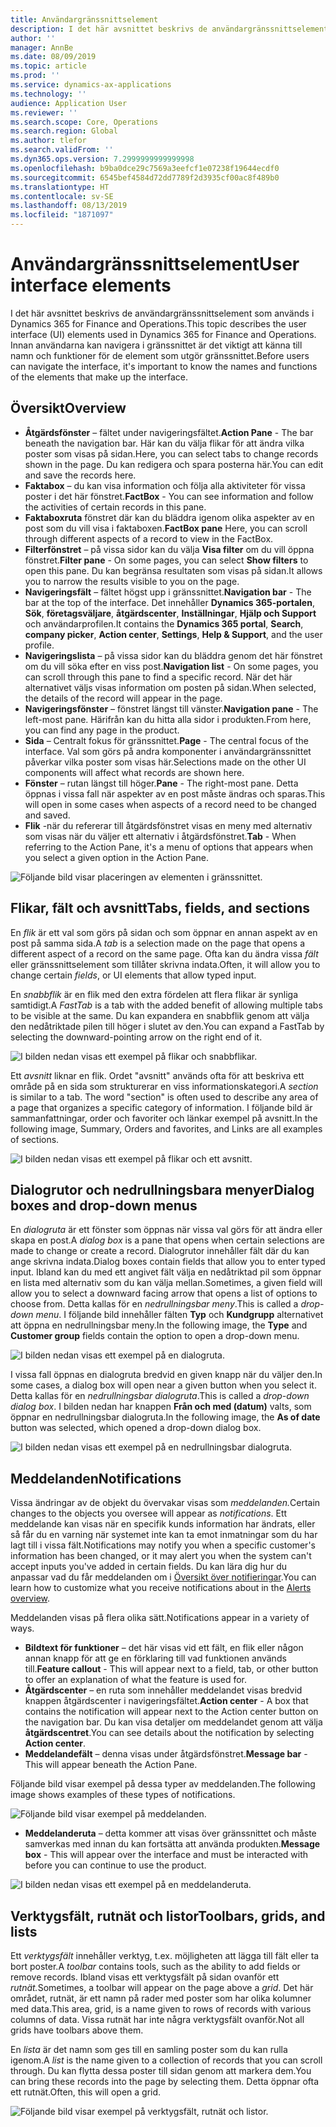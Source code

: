 ```yaml
---
title: Användargränssnittselement
description: I det här avsnittet beskrivs de användargränssnittselement som används i Dynamics 365 for Finance and Operations.
author: ''
manager: AnnBe
ms.date: 08/09/2019
ms.topic: article
ms.prod: ''
ms.service: dynamics-ax-applications
ms.technology: ''
audience: Application User
ms.reviewer: ''
ms.search.scope: Core, Operations
ms.search.region: Global
ms.author: tlefor
ms.search.validFrom: ''
ms.dyn365.ops.version: 7.2999999999999998
ms.openlocfilehash: b9ba0dce29c7569a3eefcf1e07238f19644ecdf0
ms.sourcegitcommit: 6545bef4584d72dd7789f2d3935cf00ac8f489b0
ms.translationtype: HT
ms.contentlocale: sv-SE
ms.lasthandoff: 08/13/2019
ms.locfileid: "1871097"
---
```

# <a name="user-interface-elements"></a><span data-ttu-id="a6505-103">Användargränssnittselement</span><span class="sxs-lookup"><span data-stu-id="a6505-103">User interface elements</span></span>

<span data-ttu-id="a6505-104">I det här avsnittet beskrivs de användargränssnittselement som används i Dynamics 365 for Finance and Operations.</span><span class="sxs-lookup"><span data-stu-id="a6505-104">This topic describes the user interface (UI) elements used in Dynamics 365 for Finance and Operations.</span></span> <span data-ttu-id="a6505-105">Innan användarna kan navigera i gränssnittet är det viktigt att känna till namn och funktioner för de element som utgör gränssnittet.</span><span class="sxs-lookup"><span data-stu-id="a6505-105">Before users can navigate the interface, it's important to know the names and functions of the elements that make up the interface.</span></span>

## <a name="overview"></a><span data-ttu-id="a6505-106">Översikt</span><span class="sxs-lookup"><span data-stu-id="a6505-106">Overview</span></span>

- <span data-ttu-id="a6505-107">**Åtgärdsfönster** – fältet under navigeringsfältet.</span><span class="sxs-lookup"><span data-stu-id="a6505-107">**Action Pane** - The bar beneath the navigation bar.</span></span> <span data-ttu-id="a6505-108">Här kan du välja flikar för att ändra vilka poster som visas på sidan.</span><span class="sxs-lookup"><span data-stu-id="a6505-108">Here, you can select tabs to change records shown in the page.</span></span> <span data-ttu-id="a6505-109">Du kan redigera och spara posterna här.</span><span class="sxs-lookup"><span data-stu-id="a6505-109">You can edit and save the records here.</span></span>  
- <span data-ttu-id="a6505-110">**Faktabox** – du kan visa information och följa alla aktiviteter för vissa poster i det här fönstret.</span><span class="sxs-lookup"><span data-stu-id="a6505-110">**FactBox** - You can see information and follow the activities of certain records in this pane.</span></span>  
- <span data-ttu-id="a6505-111">**Faktaboxruta** fönstret där kan du bläddra igenom olika aspekter av en post som du vill visa i faktaboxen.</span><span class="sxs-lookup"><span data-stu-id="a6505-111">**FactBox pane** Here, you can scroll through different aspects of a record to view in the FactBox.</span></span>  
- <span data-ttu-id="a6505-112">**Filterfönstret** – på vissa sidor kan du välja **Visa filter** om du vill öppna fönstret.</span><span class="sxs-lookup"><span data-stu-id="a6505-112">**Filter pane** - On some pages, you can select **Show filters** to open this pane.</span></span> <span data-ttu-id="a6505-113">Du kan begränsa resultaten som visas på sidan.</span><span class="sxs-lookup"><span data-stu-id="a6505-113">It allows you to narrow the results visible to you on the page.</span></span>  
- <span data-ttu-id="a6505-114">**Navigeringsfält** – fältet högst upp i gränssnittet.</span><span class="sxs-lookup"><span data-stu-id="a6505-114">**Navigation bar** - The bar at the top of the interface.</span></span> <span data-ttu-id="a6505-115">Det innehåller **Dynamics 365-portalen**, **Sök**, **företagsväljare**, **åtgärdscenter**, **Inställningar**, **Hjälp och Support** och användarprofilen.</span><span class="sxs-lookup"><span data-stu-id="a6505-115">It contains the **Dynamics 365 portal**, **Search**, **company picker**, **Action center**, **Settings**, **Help & Support**, and the user profile.</span></span>  
- <span data-ttu-id="a6505-116">**Navigeringslista** – på vissa sidor kan du bläddra genom det här fönstret om du vill söka efter en viss post.</span><span class="sxs-lookup"><span data-stu-id="a6505-116">**Navigation list** - On some pages, you can scroll through this pane to find a specific record.</span></span> <span data-ttu-id="a6505-117">När det här alternativet väljs visas information om posten på sidan.</span><span class="sxs-lookup"><span data-stu-id="a6505-117">When selected, the details of the record will appear in the page.</span></span>  
- <span data-ttu-id="a6505-118">**Navigeringsfönster** – fönstret längst till vänster.</span><span class="sxs-lookup"><span data-stu-id="a6505-118">**Navigation pane** - The left-most pane.</span></span> <span data-ttu-id="a6505-119">Härifrån kan du hitta alla sidor i produkten.</span><span class="sxs-lookup"><span data-stu-id="a6505-119">From here, you can find any page in the product.</span></span>  
- <span data-ttu-id="a6505-120">**Sida** – Centralt fokus för gränssnittet.</span><span class="sxs-lookup"><span data-stu-id="a6505-120">**Page** - The central focus of the interface.</span></span> <span data-ttu-id="a6505-121">Val som görs på andra komponenter i användargränssnittet påverkar vilka poster som visas här.</span><span class="sxs-lookup"><span data-stu-id="a6505-121">Selections made on the other UI components will affect what records are shown here.</span></span>  
- <span data-ttu-id="a6505-122">**Fönster** – rutan längst till höger.</span><span class="sxs-lookup"><span data-stu-id="a6505-122">**Pane** - The right-most pane.</span></span> <span data-ttu-id="a6505-123">Detta öppnas i vissa fall när aspekter av en post måste ändras och sparas.</span><span class="sxs-lookup"><span data-stu-id="a6505-123">This will open in some cases when aspects of a record need to be changed and saved.</span></span>  
- <span data-ttu-id="a6505-124">**Flik** -när du refererar till åtgärdsfönstret visas en meny med alternativ som visas när du väljer ett alternativ i åtgärdsfönstret.</span><span class="sxs-lookup"><span data-stu-id="a6505-124">**Tab** - When referring to the Action Pane, it's a menu of options that appears when you select a given option in the Action Pane.</span></span>  

![Följande bild visar placeringen av elementen i gränssnittet.](media/user-interface-01.png)

## <a name="tabs-fields-and-sections"></a><span data-ttu-id="a6505-126">Flikar, fält och avsnitt</span><span class="sxs-lookup"><span data-stu-id="a6505-126">Tabs, fields, and sections</span></span>

<span data-ttu-id="a6505-127">En *flik* är ett val som görs på sidan och som öppnar en annan aspekt av en post på samma sida.</span><span class="sxs-lookup"><span data-stu-id="a6505-127">A *tab* is a selection made on the page that opens a different aspect of a record on the same page.</span></span> <span data-ttu-id="a6505-128">Ofta kan du ändra vissa *fält* eller gränssnittselement som tillåter skrivna indata.</span><span class="sxs-lookup"><span data-stu-id="a6505-128">Often, it will allow you to change certain *fields*, or UI elements that allow typed input.</span></span> 

<span data-ttu-id="a6505-129">En *snabbflik* är en flik med den extra fördelen att flera flikar är synliga samtidigt.</span><span class="sxs-lookup"><span data-stu-id="a6505-129">A *FastTab* is a tab with the added benefit of allowing multiple tabs to be visible at the same.</span></span> <span data-ttu-id="a6505-130">Du kan expandera en snabbflik genom att välja den nedåtriktade pilen till höger i slutet av den.</span><span class="sxs-lookup"><span data-stu-id="a6505-130">You can expand a FastTab by selecting the downward-pointing arrow on the right end of it.</span></span>

![I bilden nedan visas ett exempel på flikar och snabbflikar.](media/user-interface-02.png)

<span data-ttu-id="a6505-132">Ett *avsnitt* liknar en flik. Ordet "avsnitt" används ofta för att beskriva ett område på en sida som strukturerar en viss informationskategori.</span><span class="sxs-lookup"><span data-stu-id="a6505-132">A *section* is similar to a tab. The word "section" is often used to describe any area of a page that organizes a specific category of information.</span></span> <span data-ttu-id="a6505-133">I följande bild är sammanfattningar, order och favoriter och länkar exempel på avsnitt.</span><span class="sxs-lookup"><span data-stu-id="a6505-133">In the following image, Summary, Orders and favorites, and Links are all examples of sections.</span></span>

![I bilden nedan visas ett exempel på flikar och ett avsnitt.](media/user-interface-03.png)

## <a name="dialog-boxes-and-drop-down-menus"></a><span data-ttu-id="a6505-135">Dialogrutor och nedrullningsbara menyer</span><span class="sxs-lookup"><span data-stu-id="a6505-135">Dialog boxes and drop-down menus</span></span>

<span data-ttu-id="a6505-136">En *dialogruta* är ett fönster som öppnas när vissa val görs för att ändra eller skapa en post.</span><span class="sxs-lookup"><span data-stu-id="a6505-136">A *dialog box* is a pane that opens when certain selections are made to change or create a record.</span></span> <span data-ttu-id="a6505-137">Dialogrutor innehåller fält där du kan ange skrivna indata.</span><span class="sxs-lookup"><span data-stu-id="a6505-137">Dialog boxes contain fields that allow you to enter typed input.</span></span> <span data-ttu-id="a6505-138">Ibland kan du med ett angivet fält välja en nedåtriktad pil som öppnar en lista med alternativ som du kan välja mellan.</span><span class="sxs-lookup"><span data-stu-id="a6505-138">Sometimes, a given field will allow you to select a downward facing arrow that opens a list of options to choose from.</span></span> <span data-ttu-id="a6505-139">Detta kallas för en *nedrullningsbar meny*.</span><span class="sxs-lookup"><span data-stu-id="a6505-139">This is called a *drop-down menu*.</span></span> <span data-ttu-id="a6505-140">I följande bild innehåller fälten **Typ** och **Kundgrupp** alternativet att öppna en nedrullningsbar meny.</span><span class="sxs-lookup"><span data-stu-id="a6505-140">In the following image, the **Type** and **Customer group** fields contain the option to open a drop-down menu.</span></span>

![I bilden nedan visas ett exempel på en dialogruta.](media/user-interface-04.png)

<span data-ttu-id="a6505-142">I vissa fall öppnas en dialogruta bredvid en given knapp när du väljer den.</span><span class="sxs-lookup"><span data-stu-id="a6505-142">In some cases, a dialog box will open near a given button when you select it.</span></span> <span data-ttu-id="a6505-143">Detta kallas för en *nedrullningsbar dialogruta*.</span><span class="sxs-lookup"><span data-stu-id="a6505-143">This is called a *drop-down dialog box*.</span></span> <span data-ttu-id="a6505-144">I bilden nedan har knappen **Från och med (datum)** valts, som öppnar en nedrullningsbar dialogruta.</span><span class="sxs-lookup"><span data-stu-id="a6505-144">In the following image, the **As of date** button was selected, which opened a drop-down dialog box.</span></span>

![I bilden nedan visas ett exempel på en nedrullningsbar dialogruta.](media/user-interface-05.png)

## <a name="notifications"></a><span data-ttu-id="a6505-146">Meddelanden</span><span class="sxs-lookup"><span data-stu-id="a6505-146">Notifications</span></span>

<span data-ttu-id="a6505-147">Vissa ändringar av de objekt du övervakar visas som *meddelanden.*</span><span class="sxs-lookup"><span data-stu-id="a6505-147">Certain changes to the objects you oversee will appear as *notifications*.</span></span> <span data-ttu-id="a6505-148">Ett meddelande kan visas när en specifik kunds information har ändrats, eller så får du en varning när systemet inte kan ta emot inmatningar som du har lagt till i vissa fält.</span><span class="sxs-lookup"><span data-stu-id="a6505-148">Notifications may notify you when a specific customer's information has been changed, or it may alert you when the system can't accept inputs you've added in certain fields.</span></span> <span data-ttu-id="a6505-149">Du kan lära dig hur du anpassar vad du får meddelanden om i [Översikt över notifieringar](../get-started/alerts-overview.md).</span><span class="sxs-lookup"><span data-stu-id="a6505-149">You can learn how to customize what you receive notifications about in the [Alerts overview](../get-started/alerts-overview.md).</span></span>

<span data-ttu-id="a6505-150">Meddelanden visas på flera olika sätt.</span><span class="sxs-lookup"><span data-stu-id="a6505-150">Notifications appear in a variety of ways.</span></span>
- <span data-ttu-id="a6505-151">**Bildtext för funktioner** – det här visas vid ett fält, en flik eller någon annan knapp för att ge en förklaring till vad funktionen används till.</span><span class="sxs-lookup"><span data-stu-id="a6505-151">**Feature callout** - This will appear next to a field, tab, or other button to offer an explanation of what the feature is used for.</span></span> 
- <span data-ttu-id="a6505-152">**Åtgärdscenter** – en ruta som innehåller meddelandet visas bredvid knappen åtgärdscenter i navigeringsfältet.</span><span class="sxs-lookup"><span data-stu-id="a6505-152">**Action center** - A box that contains the notification will appear next to the Action center button on the navigation bar.</span></span> <span data-ttu-id="a6505-153">Du kan visa detaljer om meddelandet genom att välja **åtgärdscentret**.</span><span class="sxs-lookup"><span data-stu-id="a6505-153">You can see details about the notification by selecting **Action center**.</span></span>  
- <span data-ttu-id="a6505-154">**Meddelandefält** – denna visas under åtgärdsfönstret.</span><span class="sxs-lookup"><span data-stu-id="a6505-154">**Message bar** - This will appear beneath the Action Pane.</span></span>  

<span data-ttu-id="a6505-155">Följande bild visar exempel på dessa typer av meddelanden.</span><span class="sxs-lookup"><span data-stu-id="a6505-155">The following image shows examples of these types of notifications.</span></span>

![Följande bild visar exempel på meddelanden.](media/user-interface-06.png)

- <span data-ttu-id="a6505-157">**Meddelanderuta** – detta kommer att visas över gränssnittet och måste samverkas med innan du kan fortsätta att använda produkten.</span><span class="sxs-lookup"><span data-stu-id="a6505-157">**Message box** - This will appear over the interface and must be interacted with before you can continue to use the product.</span></span>  

![I bilden nedan visas ett exempel på en meddelanderuta.](media/user-interface-07.png)

## <a name="toolbars-grids-and-lists"></a><span data-ttu-id="a6505-159">Verktygsfält, rutnät och listor</span><span class="sxs-lookup"><span data-stu-id="a6505-159">Toolbars, grids, and lists</span></span>

<span data-ttu-id="a6505-160">Ett *verktygsfält* innehåller verktyg, t.ex. möjligheten att lägga till fält eller ta bort poster.</span><span class="sxs-lookup"><span data-stu-id="a6505-160">A *toolbar* contains tools, such as the ability to add fields or remove records.</span></span> <span data-ttu-id="a6505-161">Ibland visas ett verktygsfält på sidan ovanför ett *rutnät.*</span><span class="sxs-lookup"><span data-stu-id="a6505-161">Sometimes, a toolbar will appear on the page above a *grid*.</span></span> <span data-ttu-id="a6505-162">Det här området, rutnät, är ett namn på rader med poster som har olika kolumner med data.</span><span class="sxs-lookup"><span data-stu-id="a6505-162">This area, grid, is a name given to rows of records with various columns of data.</span></span> <span data-ttu-id="a6505-163">Vissa rutnät har inte några verktygsfält ovanför.</span><span class="sxs-lookup"><span data-stu-id="a6505-163">Not all grids have toolbars above them.</span></span>

<span data-ttu-id="a6505-164">En *lista* är det namn som ges till en samling poster som du kan rulla igenom.</span><span class="sxs-lookup"><span data-stu-id="a6505-164">A *list* is the name given to a collection of records that you can scroll through.</span></span> <span data-ttu-id="a6505-165">Du kan flytta dessa poster till sidan genom att markera dem.</span><span class="sxs-lookup"><span data-stu-id="a6505-165">You can bring these records into the page by selecting them.</span></span> <span data-ttu-id="a6505-166">Detta öppnar ofta ett rutnät.</span><span class="sxs-lookup"><span data-stu-id="a6505-166">Often, this will open a grid.</span></span>

![Följande bild visar exempel på verktygsfält, rutnät och listor.](media/user-interface-08.png)
